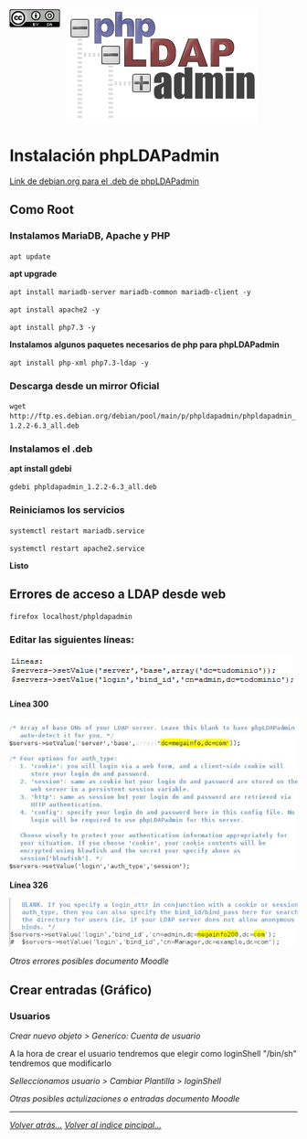 <img src="../../imagenes/MI-LICENCIA88x31.png" style="float: left; margin-right: 10px;" />

<div algin="center"><img src="../../imagenes/logoPhpldap.png" /></div>

# Instalación phpLDAPadmin
[Link de debian.org para el .deb de phpLDAPadmin](https://packages.debian.org/sid/all/phpldapadmin/download)
## Como Root

### Instalamos MariaDB, Apache y PHP

``apt update``

**apt upgrade**

``apt install mariadb-server mariadb-common mariadb-client -y``

``apt install apache2 -y``

``apt install php7.3 -y``

**Instalamos algunos paquetes necesarios de php para phpLDAPadmin**

``apt install php-xml php7.3-ldap -y``

### Descarga desde un mirror Oficial

``wget http://ftp.es.debian.org/debian/pool/main/p/phpldapadmin/phpldapadmin_1.2.2-6.3_all.deb``

### Instalamos el .deb

**apt install gdebi**
  
``gdebi phpldapadmin_1.2.2-6.3_all.deb``

### Reiniciamos los servicios

``systemctl restart mariadb.service ``

``systemctl restart apache2.service ``

**Listo**

## Errores de acceso a LDAP  desde web

``firefox localhost/phpldapadmin``

### Editar las siguientes líneas:

![lineas](../../imagenes/phpldapadmin.png)

**Línea 300**

![Conexion2](../../imagenes/phpldapadmin2.png)

**Línea 326**

![Conexion3](../../imagenes/phpldapadmin3.png)

*Otros errores posibles documento Moodle*

## Crear entradas (Gráfico)

### Usuarios

*Crear nuevo objeto > Generico: Cuenta de usuario*

A la hora de crear el usuario tendremos que elegir como loginShell "/bin/sh" tendremos que modificarlo

*Selleccionamos usuario > Cambiar Plantilla > loginShell*

*Otras posibles actulizaciones o entradas documento Moodle*
_________________________________________________
*[Volver atrás...](../README.md)*        *[Volver al indice pincipal...](../../README.md)*